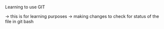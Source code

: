 Learning to use GIT

-> this is for learning purposes
-> making changes to check for status of the file in git bash